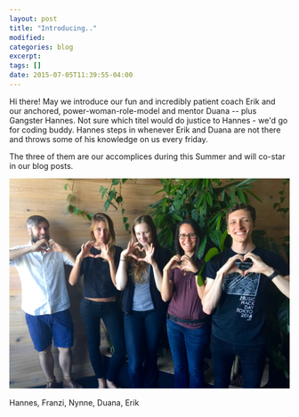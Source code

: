 ```yaml
---
layout: post
title: "Introducing.."
modified:
categories: blog
excerpt:
tags: []
date: 2015-07-05T11:39:55-04:00
---
```


Hi there! May we introduce our fun and incredibly patient coach Erik and our anchored, power-woman-role-model and mentor Duana -- plus Gangster Hannes. Not sure which titel would do justice to Hannes - we'd go for coding buddy. Hannes steps in whenever Erik and Duana are not there and throws some of his knowledge on us every friday.

The three of them are our accomplices during this Summer and will co-star in our blog posts.


![The Team](/images/image1.JPG)

Hannes, Franzi, Nynne, Duana, Erik


